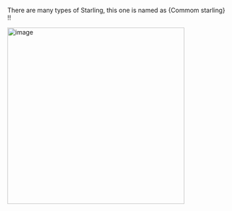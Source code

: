 There are many types of Starling, this one is named as {Commom starling} !!



<img height="400" width="400" alt="image" src="https://github.com/user-attachments/assets/fcb263fa-d2f1-4389-8f4f-03fb0c0496c4">
